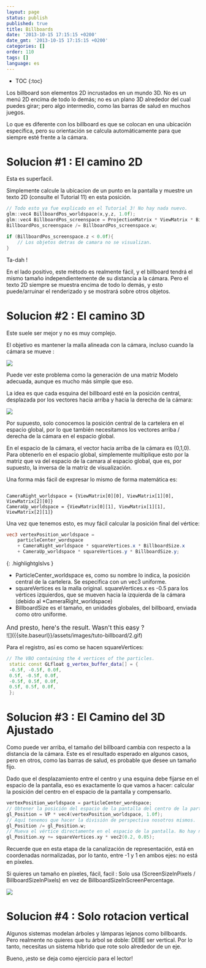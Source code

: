 ```yaml
---
layout: page
status: publish
published: true
title: Billboards
date: '2013-10-15 17:15:15 +0200'
date_gmt: '2013-10-15 17:15:15 +0200'
categories: []
order: 110
tags: []
language: es
---
```


* TOC
{:toc}

Los billboard son elementos 2D incrustados en un mundo 3D. No es un menú 2D encima de todo lo demás; no es un plano 3D alrededor del cual puedes girar; pero algo intermedio, como las barras de salud en muchos juegos.

Lo que es diferente con los billboard es que se colocan en una ubicación específica, pero su orientación se calcula automáticamente para que siempre esté frente a la cámara.

 

# Solucion #1 : El camino 2D

Esta es superfacil.

Simplemente calcule la ubicacion de un punto en la pantalla y muestre un texto 2D (consulte el Tutorial 11) en esta posición.

``` cpp
// Todo esto ya fue explicado en el Tutorial 3! No hay nada nuevo.
glm::vec4 BillboardPos_worldspace(x,y,z, 1.0f);
glm::vec4 BillboardPos_screenspace = ProjectionMatrix * ViewMatrix * BillboardPos_worldspace;
BillboardPos_screenspace /= BillboardPos_screenspace.w;

if (BillboardPos_screenspace.z < 0.0f){
    // Los objetos detras de camara no se visualizan.
}
```

Ta-dah !

En el lado positivo, este método es realmente fácil, y el billboard tendrá el mismo tamaño independientemente de su distancia a la cámara. Pero el texto 2D siempre se muestra encima de todo lo demás, y esto puede/arruinar el renderizado y se mostrará sobre otros objetos.

# Solucion #2 : El camino 3D

Este suele ser mejor y no es muy complejo.

El objetivo es mantener la malla alineada con la cámara, incluso cuando la cámara se mueve :

![]({{site.baseurl}}/assets/images/tuto-billboard/2a.gif)


Puede ver este problema como la generación de una matriz Modelo adecuada, aunque es mucho más simple que eso.

La idea es que cada esquina del billboard esté en la posición central, desplazada por los vectores hacia arriba y hacia la derecha de la cámara:

 

![]({{site.baseurl}}/assets/images/tuto-billboard/principle.png)


 

Por supuesto, solo conocemos la posición central de la cartelera en el espacio global, por lo que también necesitamos los vectores arriba / derecha de la cámara en el espacio global.

En el espacio de la cámara, el vector hacia arriba de la cámara es (0,1,0). Para obtenerlo en el espacio global, simplemente multiplique esto por la matriz que va del espacio de la camara al espacio global, que es, por supuesto, la inversa de la matriz de visualización.


Una forma más fácil de expresar lo mismo de forma matemática es:
```

CameraRight_worldspace = {ViewMatrix[0][0], ViewMatrix[1][0], ViewMatrix[2][0]}
CameraUp_worldspace = {ViewMatrix[0][1], ViewMatrix[1][1], ViewMatrix[2][1]}
```

Una vez que tenemos esto, es muy fácil calcular la posición final del vértice:

``` glsl
vec3 vertexPosition_worldspace =
    particleCenter_wordspace
    + CameraRight_worldspace * squareVertices.x * BillboardSize.x
    + CameraUp_worldspace * squareVertices.y * BillboardSize.y;
```
{: .highlightglslvs }

* ParticleCenter_worldspace es, como su nombre lo indica, la posición central de la cartelera. Se especifica con un vec3 uniforme.
* squareVertices es la malla original. squareVertices.x es -0.5 para los vértices izquierdos, que se mueven hacia la izquierda de la cámara (debido al *CameraRight_worldspace)
* BillboardSize es el tamaño, en unidades globales, del billboard, enviada como otro uniforme.

<div><span style="font-size: medium;"><span style="line-height: 24px;">And presto, here's the result. Wasn't this easy ? </span></span><span style="font-size: 16px;"> </span></div>
![]({{site.baseurl}}/assets/images/tuto-billboard/2.gif)


 

Para el registro, así es como se hacen squareVertices:

``` cpp
// The VBO containing the 4 vertices of the particles.
 static const GLfloat g_vertex_buffer_data[] = {
 -0.5f, -0.5f, 0.0f,
 0.5f, -0.5f, 0.0f,
 -0.5f, 0.5f, 0.0f,
 0.5f, 0.5f, 0.0f,
 };
```

# Solucion #3 : El Camino del 3D Ajustado

Como puede ver arriba, el tamaño del billboard cambia con respecto a la distancia de la cámara. Este es el resultado esperado en algunos casos, pero en otros, como las barras de salud, es probable que desee un tamaño fijo.

Dado que el desplazamiento entre el centro y una esquina debe fijarse en el espacio de la pantalla, eso es exactamente lo que vamos a hacer: calcular la posición del centro en el espacio de la pantalla y compensarlo.

``` cpp
vertexPosition_worldspace = particleCenter_wordspace;
// Obtener la posición del espacio de la pantalla del centro de la partícula
gl_Position = VP * vec4(vertexPosition_worldspace, 1.0f);
// Aquí tenemos que hacer la división de perspectiva nosotros mismos.
gl_Position /= gl_Position.w;
// Mueva el vértice directamente en el espacio de la pantalla. No hay necesidad de CameraUp/Right_worlspace derecho aquí.
gl_Position.xy += squareVertices.xy * vec2(0.2, 0.05);
```

Recuerde que en esta etapa de la canalización de representación, está en coordenadas normalizadas, por lo tanto, entre -1 y 1 en ambos ejes: no está en píxeles.

Si quieres un tamaño en píxeles, fácil, facil : Solo usa (ScreenSizeInPixels / BillboardSizeInPixels) en vez de BillboardSizeInScreenPercentage.

 

![]({{site.baseurl}}/assets/images/tuto-billboard/3.gif)


 

# Solucion #4 : Solo rotacion vertical

Algunos sistemas modelan árboles y lámparas lejanos como billboards. Pero realmente no quieres que tu árbol se doble: DEBE ser vertical. Por lo tanto, necesitas un sistema híbrido que rote solo alrededor de un eje.

Bueno, ¡esto se deja como ejercicio para el lector!

 

 
